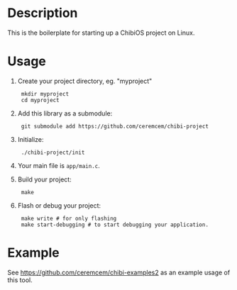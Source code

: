 # Description

This is the boilerplate for starting up a ChibiOS project on Linux.

# Usage

1. Create your project directory, eg. "myproject"

        mkdir myproject
        cd myproject 
        
2. Add this library as a submodule:

        git submodule add https://github.com/ceremcem/chibi-project

3. Initialize:

        ./chibi-project/init

4. Your main file is `app/main.c`.
5. Build your project:

        make

6. Flash or debug your project:

        make write # for only flashing
        make start-debugging # to start debugging your application.

# Example 

See https://github.com/ceremcem/chibi-examples2 as an example usage of this tool.
